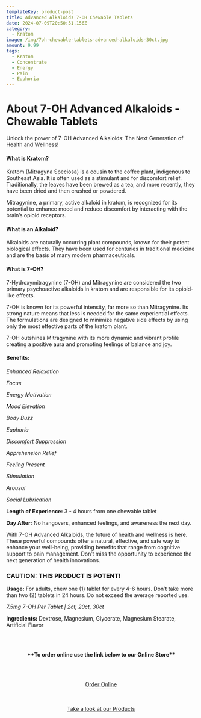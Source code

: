 ```yaml
---
templateKey: product-post
title: Advanced Alkaloids 7-OH Chewable Tablets
date: 2024-07-09T20:50:51.156Z
category:
  - Kratom
image: /img/7oh-chewable-tablets-advanced-alkaloids-30ct.jpg
amount: 9.99
tags:
  - Kratom
  - Concentrate
  - Energy
  - Pain
  - Euphoria
---
```

# **About 7-OH Advanced Alkaloids - Chewable Tablets**

Unlock the power of 7-OH Advanced Alkaloids: The Next Generation of Health and Wellness!

#### **What is Kratom?**

Kratom (Mitragyna Speciosa) is a cousin to the coffee plant, indigenous to Southeast Asia. It is often used as a stimulant and for discomfort relief. Traditionally, the leaves have been brewed as a tea, and more recently, they have been dried and then crushed or powdered.

Mitragynine, a primary, active alkaloid in kratom, is recognized for its potential to enhance mood and reduce discomfort by interacting with the brain’s opioid receptors.

#### **What is an Alkaloid?**

Alkaloids are naturally occurring plant compounds, known for their potent biological effects. They have been used for centuries in traditional medicine and are the basis of many modern pharmaceuticals.

#### **What is 7-OH?**

7-Hydroxymitragynine (7-OH) and Mitragynine are considered the two primary psychoactive alkaloids in kratom and are responsible for its opioid-like effects.

7-OH is known for its powerful intensity, far more so than Mitragynine. Its strong nature means that less is needed for the same experiential effects. The formulations are designed to minimize negative side effects by using only the most effective parts of the kratom plant.

7-OH outshines Mitragynine with its more dynamic and vibrant profile creating a positive aura and promoting feelings of balance and joy.

#### **Benefits:**

*Enhanced Relaxation*

*Focus*

*Energy Motivation*

*Mood Elevation*

*Body Buzz*

*Euphoria*

*Discomfort Suppression*

*Apprehension Relief*

*Feeling Present*

*Stimulation*

*Arousal*

*Social Lubrication*

**Length of Experience:** 3 - 4 hours from one chewable tablet

**Day After:** No hangovers, enhanced feelings, and awareness the next day.

With 7-OH Advanced Alkaloids, the future of health and wellness is here. These powerful compounds offer a natural, effective, and safe way to enhance your well-being, providing benefits that range from cognitive support to pain management. Don’t miss the opportunity to experience the next generation of health innovations.

### **CAUTION: THIS PRODUCT IS POTENT!**

**Usage:** For adults, chew one (1) tablet for every 4-6 hours. Don’t take more than two (2) tablets in 24 hours. Do not exceed the average reported use.

*7.5mg 7-OH Per Tablet | 2ct, 20ct, 30ct*

**Ingredients:** Dextrose, Magnesium, Glycerate, Magnesium Stearate, Artificial Flavor

<br><br>

<Center>

**\*\*To order online use the link below to our Online Store\*\***

<br><br>

<Center><a class="link-view-more-products" target="_blank" href="https://capitalcbd.shop/product/advanced-alkaloids-white-vein-chewable-tablets/">Order Online</a></

<br><br><br>

<Center><a class="link-view-more-products" target="_blank" href="https://capitalamericanshaman.com/products">Take a look at our Products</a></Center>

<br><br>